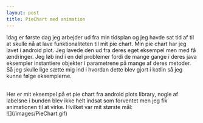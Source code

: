 ```yaml
---
layout: post
title: PieChart med animation
---
```

Idag er første dag jeg arbejder ud fra min tidsplan og jeg havde sat tid af til at skulle nå at lave funktionaliteten til mit pie chart.
Min pie chart har jeg lavet i android plot. Jeg lavede den ud fra deres eget eksempel men med få ændringer. Jeg løb ind i en del problemer
fordi de mange gange i deres java eksempler instantiere objekter i parametrene på mange af deres metoder. Så jeg skulle lige sætte mig ind
i hvordan dette blev gjort i kotlin så jeg kunne følge eksemplerne.
<br>
<!--more-->
<br>
Her er mit eksempel på et pie chart fra android plots library, nogle af labelsne i bunden blev ikke helt indsat som forventet men jeg
fik animationen til at virke. Hvilket var mit største mål: <br>
![](/images/PieChart.gif)
